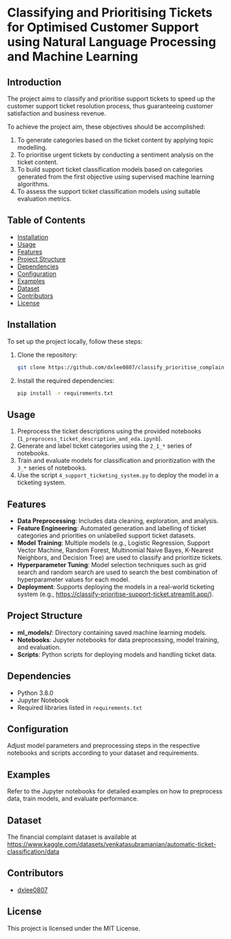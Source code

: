 
# Classifying and Prioritising Tickets for Optimised Customer Support using Natural Language Processing and Machine Learning

## Introduction
The project aims to classify and prioritise support tickets to speed up the customer support ticket resolution process, thus guaranteeing customer satisfaction and business revenue.

To achieve the project aim, these objectives should be accomplished:
1. To generate categories based on the ticket content by applying topic modelling.
2. To prioritise urgent tickets by conducting a sentiment analysis on the ticket content.
3. To build support ticket classification models based on categories generated from the first objective using supervised machine learning algorithms.
4. To assess the support ticket classification models using suitable evaluation metrics.

## Table of Contents
- [Installation](#installation)
- [Usage](#usage)
- [Features](#features)
- [Project Structure](#project-structure)
- [Dependencies](#dependencies)
- [Configuration](#configuration)
- [Examples](#examples)
- [Dataset](#dataset)
- [Contributors](#contributors)
- [License](#license)

## Installation
To set up the project locally, follow these steps:
1. Clone the repository:
   ```bash
   git clone https://github.com/dxlee0807/classify_prioritise_complaint_ticket.git
   ```
2. Install the required dependencies:
   ```bash
   pip install -r requirements.txt
   ```

## Usage
1. Preprocess the ticket descriptions using the provided notebooks (`1_preprocess_ticket_description_and_eda.ipynb`).
2. Generate and label ticket categories using the `2_1_*` series of notebooks.
3. Train and evaluate models for classification and prioritization with the `3_*` series of notebooks.
4. Use the script `4_support_ticketing_system.py` to deploy the model in a ticketing system.

## Features
- **Data Preprocessing**: Includes data cleaning, exploration, and analysis.
- **Feature Engineering**: Automated generation and labelling of ticket categories and priorities on unlabelled support ticket datasets.
- **Model Training**: Multiple models (e.g., Logistic Regression, Support Vector Machine, Random Forest, Multinomial Naive Bayes, K-Nearest Neighbors, and Decision Tree) are used to classify and prioritize tickets.
- **Hyperparameter Tuning**: Model selection techniques such as grid search and random search are used to search the best combination of hyperparameter values for each model.
- **Deployment**: Supports deploying the models in a real-world ticketing system (e.g., https://classify-prioritise-support-ticket.streamlit.app/).

## Project Structure
- **ml_models/**: Directory containing saved machine learning models.
- **Notebooks**: Jupyter notebooks for data preprocessing, model training, and evaluation.
- **Scripts**: Python scripts for deploying models and handling ticket data.

## Dependencies
- Python 3.8.0
- Jupyter Notebook
- Required libraries listed in `requirements.txt`

## Configuration
Adjust model parameters and preprocessing steps in the respective notebooks and scripts according to your dataset and requirements.

## Examples
Refer to the Jupyter notebooks for detailed examples on how to preprocess data, train models, and evaluate performance.

## Dataset
The financial complaint dataset is available at https://www.kaggle.com/datasets/venkatasubramanian/automatic-ticket-classification/data

## Contributors
- [dxlee0807](https://github.com/dxlee0807)

## License
This project is licensed under the MIT License.
